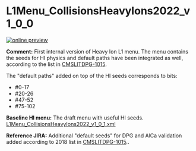 # L1Menu_CollisionsHeavyIons2022_v1_0_0

[![online preview](https://img.shields.io/badge/Online%20preview-click%20here-blue)](https://htmlpreview.github.io/?https://github.com/cms-l1-dpg/L1MenuRun3/blob/master/development/L1Menu_CollisionsHeavyIons2022_v1_0_0/L1Menu_CollisionsHeavyIons2022_v1_0_0.html)

**Comment:** First internal version of Heavy Ion L1 menu. The menu contains the seeds for HI physics and default paths have been integrated as well, according to the list in [CMSLITDPG-1015](https://its.cern.ch/jira/browse/CMSLITDPG-1015).

The "default paths" added on top of the HI seeds corresponds to bits:
- #0-17
- #20-26
- #47-52
- #75-102

**Baseline HI menu:** The draft menu with useful HI seeds. [L1Menu_CollisionsHeavyIons2022_v1_0_1.xml](https://github.com/mitaylor/HIMenus/blob/main/Menus/L1Menu_CollisionsHeavyIons2022_v1_0_1.xml) 

**Reference JIRA:** Additional "default seeds" for DPG and AlCa validation added according to 2018 list in [CMSLITDPG-1015](https://its.cern.ch/jira/browse/CMSLITDPG-1015)..

